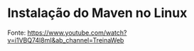 # Instalação do Maven no Linux

Fonte: https://www.youtube.com/watch?v=i1VBQ74l8mI&ab_channel=TreinaWeb  





